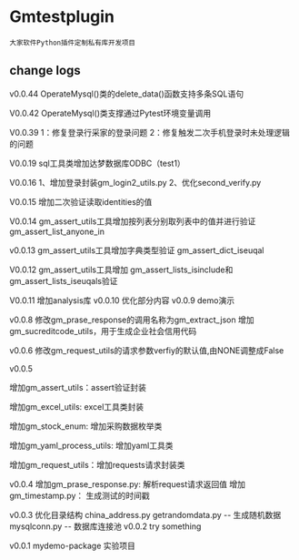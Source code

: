 # Gmtestplugin

    大家软件Python插件定制私有库开发项目

## change logs
v0.0.44
    OperateMysql()类的delete_data()函数支持多条SQL语句

V0.0.42
    OperateMysql()类支撑通过Pytest环境变量调用

V0.0.39
    1：修复登录行采家的登录问题
    2：修复触发二次手机登录时未处理逻辑的问题

V0.0.19
   sql工具类增加达梦数据库ODBC（test1）

V0.0.16
   1、增加登录封装gm_login2_utils.py
   2、优化second_verify.py
   
V0.0.15 
   增加二次验证读取identities的值

V0.0.14
    gm_assert_utils工具增加按列表分别取列表中的值并进行验证gm_assert_list_anyone_in

v0.0.13
  gm_assert_utils工具增加字典类型验证 gm_assert_dict_iseuqal

V0.0.12
  gm_assert_utils工具增加 gm_assert_lists_isinclude和gm_assert_lists_iseuqals验证

V0.0.11
  增加analysis库
v0.0.10
  优化部分内容
v0.0.9
  demo演示

v0.0.8
 修改gm_prase_response的调用名称为gm_extract_json
 增加gm_sucreditcode_utils，用于生成企业社会信用代码

v0.0.6 
 修改gm_request_utils的请求参数verfiy的默认值,由NONE调整成False

v0.0.5

 增加gm_assert_utils：assert验证封装

 增加gm_excel_utils: excel工具类封装

 增加gm_stock_enum: 增加采购数据枚举类

 增加gm_yaml_process_utils: 增加yaml工具类

 增加gm_request_utils：增加requests请求封装类	

v0.0.4
  增加gm_prase_response.py: 解析request请求返回值
  增加gm_timestamp.py： 生成测试的时间戳

v0.0.3 
  优化目录结构
  china_address.py 
  getrandomdata.py -- 生成随机数据
  mysqlconn.py -- 数据库连接池
v0.0.2 
  try something

v0.0.1 
  mydemo-package 实验项目